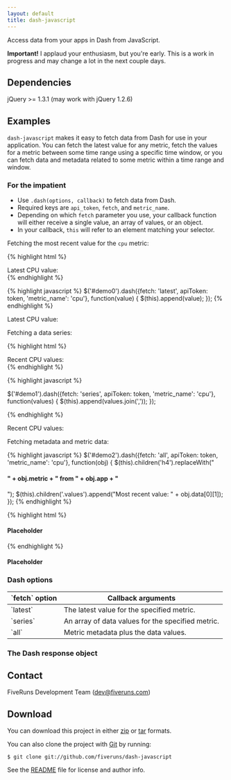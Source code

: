 ```yaml
---
layout: default
title: dash-javascript
---
```

      
<div class="description">
  Access data from your apps in Dash from JavaScript.
</div>

**Important!** I applaud your enthusiasm, but you're early. This is a work in progress and may change a lot in the next couple days.

## Dependencies

jQuery &gt;= 1.3.1 (may work with jQuery 1.2.6)

## Examples

`dash-javascript` makes it easy to fetch data from Dash for use in your application. You can fetch the latest value for any metric, fetch the values for a metric between some time range using a specific time window, or you can fetch data and metadata related to some metric within a time range and window.

### For the impatient

* Use `.dash(options, callback)` to fetch data from Dash. 
* Required keys are `api_token`, `fetch`, and `metric_name`.
* Depending on which `fetch` parameter you use, your callback function will either receive a single value, an array of values, or an object.
* In your callback, `this` will refer to an element matching your selector.

Fetching the most recent value for the `cpu` metric:

{% highlight html %}
<div id="demo0">
  Latest CPU value: 
</div>
{% endhighlight %}

{% highlight javascript %}
$('#demo0').dash({fetch: 'latest', apiToken: token, 'metric_name': 'cpu'},
  function(value) {
    $(this).append(value);
});
{% endhighlight %}

<div id="demo0">
  Latest CPU value: 
</div>

Fetching a data series:

{% highlight html %}
<div id="demo1">
  Recent CPU values:
</div>
{% endhighlight %}

{% highlight javascript %}

$('#demo1').dash({fetch: 'series', apiToken: token, 'metric_name': 'cpu'},
  function(values) {
    $(this).append(values.join(','));
  });

{% endhighlight %}

<div id="demo1">
  Recent CPU values:
</div>

Fetching metadata and metric data:

{% highlight javascript %}
$('#demo2').dash({fetch: 'all', apiToken: token, 'metric_name': 'cpu'},
  function(obj) {
    $(this).children('h4').replaceWith("<h4>" + obj.metric + " from " + obj.app + "</h4>");
    $(this).children('.values').append("Most recent value: " + obj.data[0][1]);
  });
{% endhighlight %}

{% highlight html %}
<div id="demo2">
  <h4>Placeholder</h4>
  
  <p class="values"></p>
</div>
{% endhighlight %}

<div id="demo2">
  <h4>Placeholder</h4>
  
  <p class="values"></p>
</div>

### Dash options

<table>
  <thead>
    <th>`fetch` option</th>
    <th>Callback arguments</th>
  </thead>
  
  <tbody>
    <tr>
      <td>`latest`</td>
      <td>The latest value for the specified metric.</td>
    </tr>
    <tr>
      <td>`series`</td>
      <td>An array of data values for the specified metric.</td>
    </tr>
    <tr>
      <td>`all`</td>
      <td>Metric metadata plus the data values.</td>
    </tr>
  </tbody>
</table>

### The Dash response object

## Contact

FiveRuns Development Team (dev@fiveruns.com)

## Download

You can download this project in either <a href="http://github.com/fiveruns/dash-javascript/zipball/master">zip</a> or <a href="http://github.com/fiveruns/dash-javascript/tarball/master">tar</a> formats.

You can also clone the project with <a href="http://git-scm.com">Git</a> by running:

    $ git clone git://github.com/fiveruns/dash-javascript

See the [README](http://github.com/fiveruns/dash-javascript/tree/master "fiveruns's dash-javascript at master - GitHub") file for license and author info.

<script type="text/javascript" charset="utf-8">
  
  $(function() {
    var token = 'b1b546e3b454d17cd7a61987e9d8087c2eca0336';
    
    $('#demo0').dash({fetch: 'latest', apiToken: token, 'metric_name': 'cpu'},
      function(value) {
        $(this).append(value);
      });
    
    $('#demo1').dash({fetch: 'series', apiToken: token, 'metric_name': 'cpu'},
      function(values) {
        $(this).append(values.join(','));
      });
      
    $('#demo2').dash({fetch: 'all', apiToken: token, 'metric_name': 'cpu'},
      function(obj) {
        $(this).children('h4').replaceWith("<h4>" + obj.metric + " from " + obj.app + "</h4>");
        $(this).children('.values').append("Most recent value: " + obj.data[0][1]);
      });
  });
  
</script>
